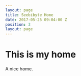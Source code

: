 ```yaml
---
layout: page
title: Seebibyte Home
date: 2017-05-25 09:04:00 Z
position: 3
layout: page
---
```


# This is my home

A nice home.
